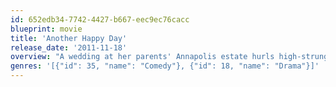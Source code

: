 ```yaml
---
id: 652edb34-7742-4427-b667-eec9ec76cacc
blueprint: movie
title: 'Another Happy Day'
release_date: '2011-11-18'
overview: "A wedding at her parents' Annapolis estate hurls high-strung Lynn into the center of touchy family dynamics."
genres: '[{"id": 35, "name": "Comedy"}, {"id": 18, "name": "Drama"}]'
---
```

